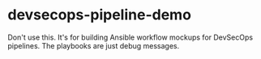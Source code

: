 # devsecops-pipeline-demo

Don't use this.  It's for building Ansible workflow mockups for DevSecOps pipelines.  The playbooks are just debug messages.
